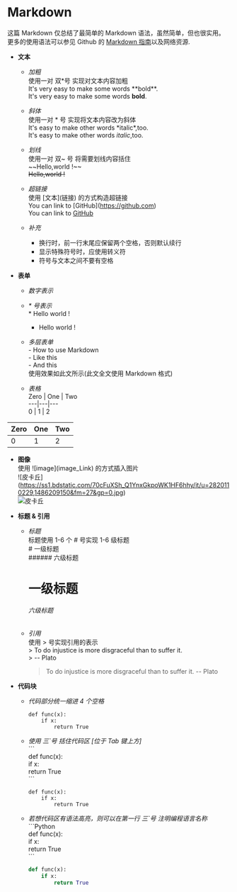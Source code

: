 # Markdown

这篇 Markdown 仅总结了最简单的 Markdown 语法，虽然简单，但也很实用。更多的使用语法可以参见 Github 的 [Markdown 指南](https://guides.github.com/features/mastering-markdown/)以及网络资源.

- **文本**
  - *加粗*  
    使用一对 双\*号 实现对文本内容加粗  
    It's very easy to make some words \*\*bold\*\*.  
    It's very easy to make some words **bold**.  
    
  - *斜体*  
    使用一对 \* 号 实现将文本内容改为斜体  
    It's easy to make other words \*italic\*,too.   
    It's easy to make other words *italic*,too.  
    
  - *划线*  
    使用一对 双~ 号 将需要划线内容括住  
    \~\~Hello,world !\~\~  
    ~~Hello,world !~~    
    
  - *超链接*  
    使用 \[文本\](链接) 的方式构造超链接  
    You can link to \[GitHub\](https://github.com)  
    You can link to [GitHub](https://github.com)  
    
  - *补充*  
    - 换行时，前一行末尾应保留两个空格，否则默认续行  
    - 显示特殊符号时，应使用转义符  
    - 符号与文本之间不要有空格
  
  
- **表单**  
  - *数字表示*  
  - *\* 号表示*  
    \* Hello world !  
    * Hello world !  
    
  - *多层表单*  
    \- How to use Markdown  
       \- Like this  
       \- And this  
     使用效果如此文所示(此文全文使用 Markdown 格式)  
     
  - *表格*  
    Zero | One | Two  
    ---|---|---  
    0 | 1 | 2  

Zero | One | Two  
---|---|---  
0 | 1 | 2  
  
  
- **图像**  
  使用 !\[image\](image_Link) 的方式插入图片  
  !\[皮卡丘\](https://ss1.bdstatic.com/70cFuXSh_Q1YnxGkpoWK1HF6hhy/it/u=2820110229,1486209150&fm=27&gp=0.jpg)  
  ![皮卡丘](https://ss1.bdstatic.com/70cFuXSh_Q1YnxGkpoWK1HF6hhy/it/u=2820110229,1486209150&fm=27&gp=0.jpg)  
  
  
- **标题 & 引用**  
  - *标题*  
    标题使用 1-6 个 # 号实现 1-6 级标题  
    \# 一级标题  
    \#\#\#\#\#\# 六级标题  
    # 一级标题  
    ###### 六级标题  
    
  - *引用*  
    使用 > 号实现引用的表示  
    \> To do injustice is more disgraceful than to suffer it.  
    \> -- Plato  
    > To do injustice is more disgraceful than to suffer it.
    > -- Plato  
  
  
- **代码块**  
  - *代码部分统一缩进 4 个空格*   
  
        def func(x):  
            if x:  
                return True  
                
  - *使用 三\`号 括住代码区 [位于 Tab 键上方]*  
    \`\`\`  
    def func(x):  
        if x:  
            return True  
    \`\`\`
    ```  
    def func(x):  
        if x:  
            return True  
    ```  
    
  - *若想代码区有语法高亮，则可以在第一行 三\`号 注明编程语言名称*  
    \`\`\`Python  
    def func(x):  
        if x:  
            return True  
    \`\`\`  
    ```Python  
    def func(x):  
        if x:  
            return True  
    ```  

